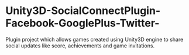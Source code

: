 Unity3D-SocialConnectPlugin-Facebook-GooglePlus-Twitter-
========================================================

Plugin project which allows games created using Unity3D engine to share social updates like score, achievements and game invitations.
